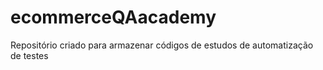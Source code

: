 # ecommerceQAacademy
Repositório criado para armazenar códigos de estudos de automatização de testes
